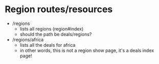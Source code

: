 # Region routes/resources

- /regions
  - lists all regions (region#index)
  - should the path be deals/regions?
- /regions/africa
  - lists all the deals for africa
  - in other words, this is not a region show page, it's a deals index page!